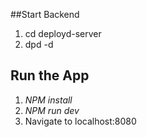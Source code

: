 ##Start Backend
1. cd deployd-server
2. dpd -d

## Run the App
1. *NPM install*
2. *NPM run dev*
3. Navigate to localhost:8080

